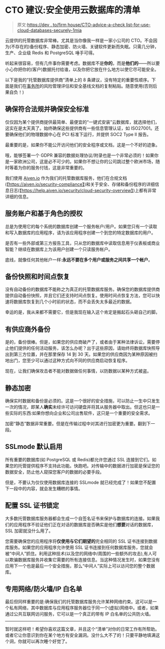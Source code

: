 # CTO 建议:安全使用云数据库的清单

> 原文:[https://dev . to/firm house/CTO-advice-a-check list-for-use-cloud-databases-securely-1mia](https://dev.to/firmhouse/cto-advice-a-checklist-for-using-cloud-databases-securely-1mia)

云提供的托管数据库非常棒。尤其是当你像我一样是一家小公司的 CTO。不会因为(不存在的)备份程序、静态加密、防火墙、关键软件更新而失眠。只需几分钟，生产、企业级 Redis 和 PostgreSQL 唾手可得。

听起来很容易，但有几件事你需要考虑。数据库不是**你的**，而是**他们的**——所以要小心你把你的(客户)数据托付给谁，以及你把它放在什么地方以使它尽可能安全。

以下是我的“托管数据库提供商”清单上的 8 条建议，没有特定的重要性顺序。下面是我们在[事务所](https://firmhouse.com)的风险管理评估和安全基线文档的复制粘贴。随意使用(否则后果自负！)

## [](#ensure-compliance-with-legislation-and-ensure-secure-standards)确保符合法规并确保安全标准

仅仅因为某个提供商提供最简单、最便宜的“一键式安装”云数据库，就选择他们，这实在是太天真了。始终确保这些提供商有一些信息管理认证，如 ISO27001。还要确保他们的物理数据中心在 PCI 标准下运行，并提供 SOC2 Type II 报告。

最重要的是，如果你不能公开访问他们的安全程序或文档，这是一个不好的迹象。

哦，能够签署一个 GDPR 兼容的数据处理协议/附录也是一个非常必须的！如果你是一家欧洲公司，这是必不可少的。如果你不想让你的公司跳过整个欧洲市场，随时等着为你的服务付钱，这是非常重要的。

我们使用 [Aiven.io](https://aiven.io) 作为我们的托管数据库服务，他们在合规文档(【https://aiven.io/security-compliance】)和关于安全、存储和备份程序的详细信息日志(【https://help.aiven.io/security/cloud-security-overview】)上都有非常详细的信息。

## [](#service-accounts-and-rolebased-authorization)服务账户和基于角色的授权

总是为使用它的每个系统的数据库创建一个服务帐户/用户。如果您只有一个读取和写入数据库的应用程序，请为该应用程序创建一个到您的特定数据库的用户。

是否有一些外部或第三方报告工具，只从您的数据库中读取信息用于仪表板或商业智能？继续在数据库上为该用户创建一个只读服务帐户。

底线，就像任何其他帐户一样:**永远不要在多个用户或服务之间共享一个帐户**。

## [](#backup-snapshots-and-pointintime-recovery)备份快照和时间点恢复

没有自动备份的数据库不能称之为真正的托管数据库服务。确保您的数据库提供商提供自动备份快照，并且它们还支持时间点恢复。使用时间点恢复方法，您可以快速将数据库恢复到几个小时前的状态，而不会丢失太多最近的数据。

幸运的是，我从来都不需要它，但是我现在输入这个肯定是搬起石头砸自己的脚。

## [](#have-offvendor-backups)有供应商外备份

是的，备份很棒。但是，如果您的供应商破产了，或者由于某种法律诉讼，需要停止他们提供的任何活动服务，该怎么办呢？出于这些原因，请始终将数据库快照导出到第三方位置，并在那里保存 14 到 30 天。如果您的供应商因为某种原因被扫地出门，您至少可以通过这种方式向不同的供应商启动恢复程序。

现在，让我们确保攻击者不能对数据做任何事情，以防数据以某种方式被盗。

## [](#encryptionatrest)静态加密

确保实时数据和备份是必须的。这是一个很好的安全措施，可以防止一生中只发生一次的情况，即某人**确实**未经许可访问硬盘并将其从服务器中取出。但这也只是一些实际的东西:如果你想向企业和公司出售软件，这只是一个重要的安全需求。

加密“静态”数据非常重要。但是在传输过程中对其进行加密更为重要。翻到下一段。

## [](#sslmode-enabled-by-default)SSLmode 默认启用

所有重要的数据库(如 PostgreSQL 或 Redis)都允许您通过 SSL 连接到它们。如果您的托管提供程序不支持此功能。快跑吧。对传输中的数据进行加密是保证您的数据安全，防止他人窥探您客户的数据的必要手段。

但是，不要认为仅仅使用数据库连接的 SSLmode 就已经完成了！如果您不配置下一段中的内容，就会发生糟糕的事情。

## [](#configure-ssl-certificate-pinning)配置 SSL 证书锁定

大多数托管数据库服务器都会生成一个自签名证书来保护与数据库的连接。如果我们的应用程序不验证他们正在对话的数据库是否确实是他们**想要**对话的数据库，SSL 加密就没什么用了。

您需要确保您的应用程序将**仅使用与它们期望的**完全相同的 SSL 证书连接到数据库服务。如果您的应用程序允许使用 SSL 证书连接到任何数据库服务，您就会被“中间人”抓住。利用这种技术(以及您的网络中/周围的一些额外的攻击),有人可以欺骗数据库服务并收集它需要的所有连接信息。当这种情况发生时，如果您没有应用下一个也是最后一个安全措施，那么“中间人”实际上可以访问您的整个数据库。

## [](#private-networkingfirewallip-whitelisting)专用网络/防火墙/IP 白名单

最后但同样重要的是:确保我们的托管数据库服务允许某种网络约束。这可以是一个私有网络，其中数据库与应用程序服务器位于同一个(虚拟)网络中。或者，如果通过公共互联网访问服务，它可以是一个真正的带有 IP 白名单的公共防火墙。

* * *

暂时就这样吧！希望你喜欢这篇文章，并且这个“清单”对你的日常工作有所帮助。或者它让你意识到你在某个地方有安全漏洞。没什么大不了的！只要平静地填满这个洞，你就可以再次睡个好觉了。
